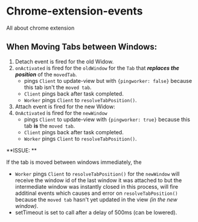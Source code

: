 # Chrome-extension-events
All about chrome extension


## When Moving Tabs between Windows:
1. Detach event is  fired for the old Widow.
2. `onActivated` is fired for the `oldWindow` for the `Tab` that _**replaces the position**_ of the `movedTab`.
   - pings `Client` to update-view but with `{pingworker: false}` because this tab isn't the `moved tab`.
   - `Client` pings back after task completed.
   - `Worker` pings `Client` to `resolveTabPosition()`.
3. Attach event is  fired for the new Widow:
4. `OnActivated` is fired for the `newWindow` 
   - pings `Client` to update-view with `{pingworker: true}` because this tab **is** the `moved tab`.
   - `Client` pings back after task completed.
   - `Worker` pings `Client` to `resolveTabPosition()`.

**ISSUE: **

If the tab is moved between windows immediately, the
  - `Worker` pings `Client` to `resolveTabPosition()` for the `newWindow` will receive the window id of the last window it was attached to but the intermediate window was instantly closed in this process, will fire additinal events which causes and error on `resolveTabPosition()` because the `moved tab` hasn't yet updated in the view _(in the new window)_. 
  - setTimeout is set to call after a delay of 500ms (can be lowered).

